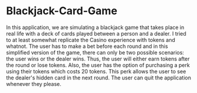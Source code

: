 # Blackjack-Card-Game
In this application, we are simulating a blackjack game that takes place in real life with a deck of cards played between a person and a dealer. I tried to at least somewhat replicate the Casino experience with tokens and whatnot. The user has to make a bet before each round and in this simplified version of the game, there can only be two possible scenarios: the user wins or the dealer wins. Thus, the user will either earn tokens after the round or lose tokens. Also, the user has the option of purchasing a perk using their tokens which costs 20 tokens. This perk allows the user to see the dealer's hidden card in the next round. The user can quit the application whenever they please. 
